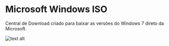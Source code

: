 # Microsoft Windows ISO
Central de Download criado para baixar as versões do Windows 7 direto da Microsoft.


![text alt]("images/delete.png")
